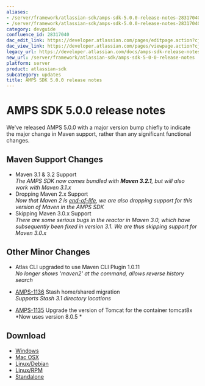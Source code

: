 ```yaml
---
aliases:
- /server/framework/atlassian-sdk/amps-sdk-5.0.0-release-notes-28317040.html
- /server/framework/atlassian-sdk/amps-sdk-5.0.0-release-notes-28317040.md
category: devguide
confluence_id: 28317040
dac_edit_link: https://developer.atlassian.com/pages/editpage.action?cjm=wozere&pageId=28317040
dac_view_link: https://developer.atlassian.com/pages/viewpage.action?cjm=wozere&pageId=28317040
legacy_url: https://developer.atlassian.com/docs/amps-sdk-release-notes/amps-sdk-5-0-0-release-notes
new_url: /server/framework/atlassian-sdk/amps-sdk-5-0-0-release-notes
platform: server
product: atlassian-sdk
subcategory: updates
title: AMPS SDK 5.0.0 release notes
---
```

# AMPS SDK 5.0.0 release notes

We've released AMPS 5.0.0 with a major version bump chiefly to indicate the major change in Maven support, rather than any significant functional changes.

## Maven Support Changes

-   Maven 3.1 & 3.2 Support  
    *The AMPS SDK now comes bundled with **Maven 3.2.1**, but will also work with Maven 3.1.x*
-   Dropping Maven 2.x Support  
    *Now that Maven 2 is <a href="http://maven.apache.org/maven-2.x-eol.html" class="external-link">end-of-life</a>, we are also dropping support for this version of Maven in the AMPS SDK*
-   Skipping Maven 3.0.x Support  
    *There are some serious bugs in the reactor in Maven 3.0, which have subsequently been fixed in version 3.1. We are thus skipping support for Maven 3.0.x*

## Other Minor Changes

-   Atlas CLI upgraded to use Maven CLI Plugin 1.0.11  
    *No longer shows 'maven2' at the command, allows reverse history search*

-   <a href="https://ecosystem.atlassian.net/browse/AMPS-1136" class="external-link">AMPS-1136</a> Stash home/shared migration  
    *Supports Stash 3.1 directory locations*

-   <a href="https://ecosystem.atlassian.net/browse/AMPS-1135" class="external-link">AMPS-1135</a> Upgrade the version of Tomcat for the container tomcat8x  
    *Now uses version 8.0.5 *

## Download

-   <a href="https://marketplace.atlassian.com/plugins/atlassian-plugin-sdk-windows" class="external-link">Windows</a>
-   <a href="https://marketplace.atlassian.com/plugins/atlassian-plugin-sdk-mac" class="external-link">Mac OSX</a>
-   <a href="https://marketplace.atlassian.com/plugins/atlassian-plugin-sdk-deb" class="external-link">Linux/Debian</a>
-   <a href="https://marketplace.atlassian.com/plugins/atlassian-plugin-sdk-rpm" class="external-link">Linux/RPM</a>
-   <a href="https://marketplace.atlassian.com/plugins/atlassian-plugin-sdk-tgz" class="external-link">Standalone</a>






































































































